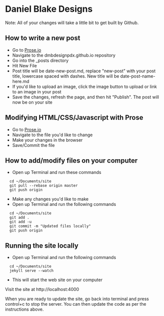 # Daniel Blake Designs

Note: All of your changes will take a little bit to get built by Github.

## How to write a new post

- Go to [Prose.io](http://prose.io)
- Navigate to the dmbdesignpdx.github.io repository
- Go into the _posts directory
- Hit New File
- Post title will be date-new-post.md, replace "new-post" with your post title, lowercase spaced with dashes. New title will be date-post-name-here.md
- If you'd like to upload an image, click the image button to upload or link to an image in your post
- Save the changes, refresh the page, and then hit "Publish". The post will now be on your site

## Modifying HTML/CSS/Javascript with Prose

- Go to [Prose.io](http://prose.io)
- Navigate to the file you'd like to change
- Make your changes in the browser
- Save/Commit the file

## How to add/modify files on your computer
- Open up Terminal and run these commands

```
  cd ~/Documents/site
  git pull --rebase origin master
  git push origin
```

- Make any changes you'd like to make
- Open up Terminal and run the following commands

```
  cd ~/Documents/site
  git add .
  git add -u
  git commit -m "Updated files locally"
  git push origin
```

## Running the site locally

- Open up Terminal and run the following commands

```
  cd ~/Documents/site
  jekyll serve --watch
```
- This will start the web site on your computer

Visit the site at http://localhost:4000

When you are ready to update the site, go back into terminal and press control+c to stop the server. You can then update the code as per the instructions above.
